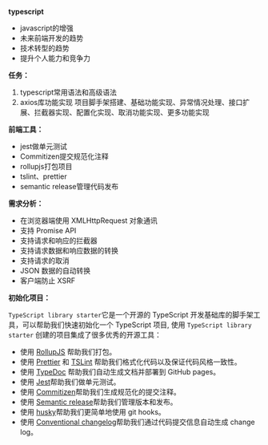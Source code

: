 **typescript**
- javascript的增强
- 未来前端开发的趋势
- 技术转型的趋势
- 提升个人能力和竞争力

**任务：**
1. typescript常用语法和高级语法
2. axios库功能实现
项目脚手架搭建、基础功能实现、异常情况处理、接口扩展、拦截器实现、配置化实现、取消功能实现、更多功能实现

**前端工具：**
- jest做单元测试
- Commitizen提交规范化注释
- rollupjs打包项目
- tslint、prettier
- semantic release管理代码发布

**需求分析：**
- 在浏览器端使用 XMLHttpRequest 对象通讯
- 支持 Promise API
- 支持请求和响应的拦截器
- 支持请求数据和响应数据的转换
- 支持请求的取消
- JSON 数据的自动转换
- 客户端防止 XSRF


**初始化项目：**

`TypeScript library starter`它是一个开源的 TypeScript 开发基础库的脚手架工具，可以帮助我们快速初始化一个 TypeScript 项目,
使用 `TypeScript library starter` 创建的项目集成了很多优秀的开源工具：
- 使用 [RollupJS](https://rollupjs.org/) 帮助我们打包。
- 使用 [Prettier](https://github.com/prettier/prettier) 和 [TSLint](https://palantir.github.io/tslint/) 帮助我们格式化代码以及保证代码风格一致性。
- 使用 [TypeDoc](https://typedoc.org/) 帮助我们自动生成文档并部署到 GitHub pages。
- 使用 [Jest](https://jestjs.io/)帮助我们做单元测试。
- 使用 [Commitizen](https://github.com/commitizen/cz-cli)帮助我们生成规范化的提交注释。
- 使用 [Semantic release](https://github.com/semantic-release/semantic-release)帮助我们管理版本和发布。
- 使用 [husky](https://github.com/typicode/husky)帮助我们更简单地使用 git hooks。
- 使用 [Conventional changelog](https://github.com/conventional-changelog/conventional-changelog)帮助我们通过代码提交信息自动生成 change log。
